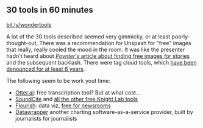 ## 30 tools in 60 minutes

[bit.ly/wondertools](https://docs.google.com/document/d/1JzjDSiuOEx3MH6_9jlM_h6zROqTiCWEUSSbgP2z1dlM/edit)

A lot of the 30 tools described seemed very gimmicky, or at least poorly-thought-out, There was a recommendation for Unspash for "free" images that really, really cooled the mood in the room. It was like the presenter hadn't heard about [*Poynter*'s article about finding free images for stories](https://www.poynter.org/news/these-tools-will-help-you-find-right-images-your-stories) and the subsequent backlash. There were tag cloud tools, which [have been denounced for at least 6 years](http://www.niemanlab.org/2011/10/word-clouds-considered-harmful/).

The following seem to be work yout time:

- [Otter.ai](https://otter.ai/login): free transcription tool? But at what cost....
- [SoundCite](https://soundcite.knightlab.com/) and [all the other free Knight Lab tools](https://knightlab.northwestern.edu/projects/)
- [Flourish](https://flourish.studio/examples/): data viz, [free for newsrooms](https://flourish.studio/newsrooms/)
- [Datawrapper](https://www.datawrapper.de/) another charting software-as-a-service provider, built by journalists for journalists
